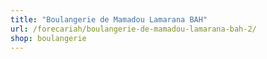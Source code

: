 ```yaml
---
title: "Boulangerie de Mamadou Lamarana BAH"
url: /forecariah/boulangerie-de-mamadou-lamarana-bah-2/
shop: boulangerie
---
```

